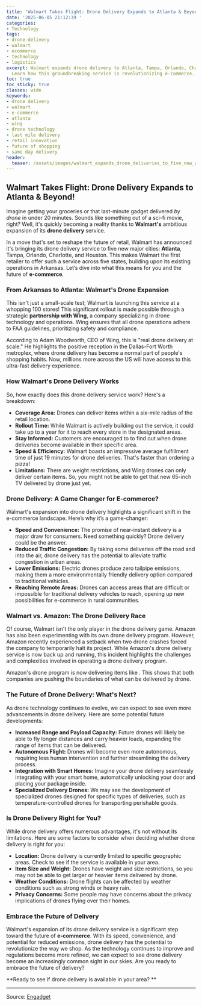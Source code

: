 ```yaml
---
title: 'Walmart Takes Flight: Drone Delivery Expands to Atlanta & Beyond!'
date: '2025-06-05 21:12:39 '
categories:
- Technology
tags:
- drone-delivery
- walmart
- ecommerce
- technology
- logistics
excerpt: Walmart expands drone delivery to Atlanta, Tampa, Orlando, Charlotte & Houston!
  Learn how this groundbreaking service is revolutionizing e-commerce.
toc: true
toc_sticky: true
classes: wide
keywords:
- drone delivery
- walmart
- e-commerce
- atlanta
- wing
- drone technology
- last mile delivery
- retail innovation
- future of shopping
- same day delivery
header:
  teaser: /assets/images/walmart_expands_drone_deliveries_to_five_new_citie_20250605211238.jpg
---
```


## Walmart Takes Flight: Drone Delivery Expands to Atlanta & Beyond!

Imagine getting your groceries or that last-minute gadget delivered *by drone* in under 20 minutes. Sounds like something out of a sci-fi movie, right? Well, it's quickly becoming a reality thanks to **Walmart's** ambitious expansion of its **drone delivery** service.

In a move that's set to reshape the future of retail, Walmart has announced it's bringing its drone delivery service to five new major cities: **Atlanta**, Tampa, Orlando, Charlotte, and Houston. This makes Walmart the first retailer to offer such a service across five states, building upon its existing operations in Arkansas. Let’s dive into what this means for you and the future of **e-commerce**.

### From Arkansas to Atlanta: Walmart's Drone Expansion

This isn't just a small-scale test; Walmart is launching this service at a whopping 100 stores! This significant rollout is made possible through a strategic **partnership with Wing**, a company specializing in drone technology and operations. Wing ensures that all drone operations adhere to FAA guidelines, prioritizing safety and compliance.

According to Adam Woodworth, CEO of Wing, this is "real drone delivery at scale." He highlights the positive reception in the Dallas-Fort Worth metroplex, where drone delivery has become a normal part of people's shopping habits. Now, millions more across the US will have access to this ultra-fast delivery experience.

### How Walmart's Drone Delivery Works

So, how exactly does this drone delivery service work? Here's a breakdown:

*   **Coverage Area:** Drones can deliver items within a six-mile radius of the retail location.
*   **Rollout Time:** While Walmart is actively building out the service, it could take up to a year for it to reach every store in the designated areas.
*   **Stay Informed:** Customers are encouraged to  to find out when drone deliveries become available in their specific area.
*   **Speed & Efficiency:** Walmart boasts an impressive average fulfillment time of just 19 minutes for drone deliveries. That's faster than ordering a pizza!
*   **Limitations:** There are weight restrictions, and Wing drones can only deliver certain items. So, you might not be able to get that new 65-inch TV delivered by drone just yet.

### Drone Delivery: A Game Changer for E-commerce?

Walmart's expansion into drone delivery highlights a significant shift in the e-commerce landscape. Here’s why it’s a game-changer:

*   **Speed and Convenience:** The promise of near-instant delivery is a major draw for consumers. Need something quickly? Drone delivery could be the answer.
*   **Reduced Traffic Congestion:** By taking some deliveries off the road and into the air, drone delivery has the potential to alleviate traffic congestion in urban areas.
*   **Lower Emissions:** Electric drones produce zero tailpipe emissions, making them a more environmentally friendly delivery option compared to traditional vehicles.
*   **Reaching Remote Areas:** Drones can access areas that are difficult or impossible for traditional delivery vehicles to reach, opening up new possibilities for e-commerce in rural communities.

### Walmart vs. Amazon: The Drone Delivery Race

Of course, Walmart isn't the only player in the drone delivery game. Amazon has also been experimenting with its own drone delivery program. However, Amazon recently experienced a setback when two drone crashes forced the company to temporarily halt its project. While Amazon's drone delivery service is now back up and running, this incident highlights the challenges and complexities involved in operating a drone delivery program.

Amazon's drone program is now delivering items like . This shows that both companies are pushing the boundaries of what can be delivered by drone.

### The Future of Drone Delivery: What's Next?

As drone technology continues to evolve, we can expect to see even more advancements in drone delivery. Here are some potential future developments:

*   **Increased Range and Payload Capacity:** Future drones will likely be able to fly longer distances and carry heavier loads, expanding the range of items that can be delivered.
*   **Autonomous Flight:** Drones will become even more autonomous, requiring less human intervention and further streamlining the delivery process.
*   **Integration with Smart Homes:** Imagine your drone delivery seamlessly integrating with your smart home, automatically unlocking your door and placing your package inside.
*   **Specialized Delivery Drones:** We may see the development of specialized drones designed for specific types of deliveries, such as temperature-controlled drones for transporting perishable goods.

### Is Drone Delivery Right for You?

While drone delivery offers numerous advantages, it's not without its limitations. Here are some factors to consider when deciding whether drone delivery is right for you:

*   **Location:** Drone delivery is currently limited to specific geographic areas. Check to see if the service is available in your area.
*   **Item Size and Weight:** Drones have weight and size restrictions, so you may not be able to get larger or heavier items delivered by drone.
*   **Weather Conditions:** Drone flights can be affected by weather conditions such as strong winds or heavy rain.
*   **Privacy Concerns:** Some people may have concerns about the privacy implications of drones flying over their homes.

### Embrace the Future of Delivery

Walmart's expansion of its drone delivery service is a significant step toward the future of **e-commerce**. With its speed, convenience, and potential for reduced emissions, drone delivery has the potential to revolutionize the way we shop. As the technology continues to improve and regulations become more refined, we can expect to see drone delivery become an increasingly common sight in our skies. Are you ready to embrace the future of delivery?

**Ready to see if drone delivery is available in your area? **

---

Source: [Engadget](https://www.engadget.com/transportation/walmart-expands-drone-deliveries-to-five-new-cities-including-atlanta-200030301.html?src=rss)